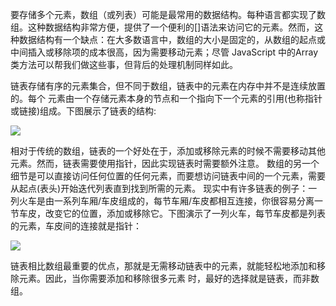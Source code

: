 要存储多个元素，数组（或列表）可能是最常用的数据结构。每种语言都实现了数组。这种数据结构非常方便，提供了一个便利的[]语法来访问它的元素。然而，这种数据结构有一个缺点：在大多数语言中，数组的大小是固定的，从数组的起点或中间插入或移除项的成本很高，因为需要移动元素；尽管 JavaScript 中的Array类方法可以帮我们做这些事，但背后的处理机制同样如此。

链表存储有序的元素集合，但不同于数组，链表中的元素在内存中并不是连续放置的。每个 元素由一个存储元素本身的节点和一个指向下一个元素的引用(也称指针或链接)组成。下图展示了链表的结构:

![](https://user-gold-cdn.xitu.io/2017/6/26/e748673dbb5df2a93c3ee56b52a67849?imageView2/0/w/1280/h/960/ignore-error/1)

相对于传统的数组，链表的一个好处在于，添加或移除元素的时候不需要移动其他元素。然而，链表需要使用指针，因此实现链表时需要额外注意。
数组的另一个细节是可以直接访问任何位置的任何元素，而要想访问链表中间的一个元素，需要从起点(表头)开始迭代列表直到找到所需的元素。
现实中有许多链表的例子：一列火车是由一系列车厢/车皮组成的，每节车厢/车皮都相互连接，你很容易分离一节车皮，改变它的位置，添加或移除它。下图演示了一列火车，每节车皮都是列表的元素，车皮间的连接就是指针：

![](https://user-gold-cdn.xitu.io/2017/6/26/5f045d41c55ef760557d6d265cccc8f4?imageView2/0/w/1280/h/960/ignore-error/1)


链表相比数组最重要的优点，那就是无需移动链表中的元素，就能轻松地添加和移除元素。因此，当你需要添加和移除很多元素 时，最好的选择就是链表，而非数组。